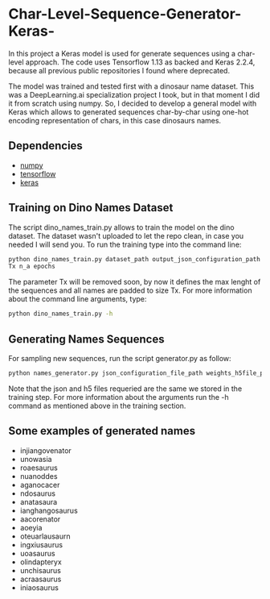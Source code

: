 # Char-Level-Sequence-Generator-Keras-
In this project a Keras model is used for generate sequences using a char-level approach. The code uses Tensorflow 1.13 as backed and Keras 2.2.4, because all previous public repositories I found where deprecated.

The model was trained and tested first with a dinosaur name dataset. This was a DeepLearning.ai specialization project I took, but in that moment I did it from scratch using numpy. So, I decided to develop a general model with Keras which allows to generated sequences char-by-char using one-hot encoding representation of chars, in this case dinosaurs names.

## Dependencies
* [numpy](https://pypi.python.org/pypi/numpy)
* [tensorflow](https://tensorflow.org)
* [keras](https://keras.io/)

## Training on Dino Names Dataset
The script dino_names_train.py allows to train the model on the dino dataset. The dataset wasn't uploaded to let the repo clean, in case you needed I will send you. To run the training type into the command line:
```bash
python dino_names_train.py dataset_path output_json_configuration_path output_weights_h5file_path \
Tx n_a epochs

```
The parameter Tx will be removed soon, by now it defines the max lenght of the sequences and all names are padded to size Tx. For more information about the command line arguments, type:
```bash
python dino_names_train.py -h

```

## Generating Names Sequences
For sampling new sequences, run the script generator.py as follow:
```bash
python names_generator.py json_configuration_file_path weights_h5file_path number_of_samples

```
Note that the json and h5 files requeried are the same we stored in the training step. For more information about the arguments run the -h command as mentioned above in the training section.

## Some examples of generated names
* injiangovenator
* unowasia
* roaesaurus
* nuanoddes
* aganocacer
* ndosaurus
* anatasaura
* ianghangosaurus
* aacorenator
* aoeyia
* oteuarlausaurn
* ingxiusaurus
* uoasaurus
* olindapteryx
* unchisaurus
* acraasaurus
* iniaosaurus



